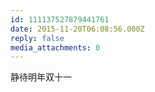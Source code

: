 ```yaml
---
id: 111137527879441761
date: 2015-11-20T06:08:56.000Z
reply: false
media_attachments: 0
---
```


静待明年双十一

